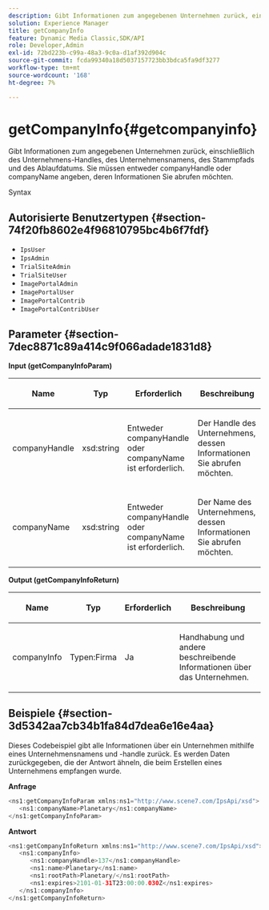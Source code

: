 ```yaml
---
description: Gibt Informationen zum angegebenen Unternehmen zurück, einschließlich des Unternehmens-Handles, des Unternehmensnamens, des Stammpfads und des Ablaufdatums. Sie müssen entweder companyHandle oder companyName angeben, deren Informationen Sie abrufen möchten.
solution: Experience Manager
title: getCompanyInfo
feature: Dynamic Media Classic,SDK/API
role: Developer,Admin
exl-id: 72bd223b-c99a-48a3-9c0a-d1af392d904c
source-git-commit: fcda99340a18d5037157723bb3bdca5fa9df3277
workflow-type: tm+mt
source-wordcount: '168'
ht-degree: 7%

---
```


# getCompanyInfo{#getcompanyinfo}

Gibt Informationen zum angegebenen Unternehmen zurück, einschließlich des Unternehmens-Handles, des Unternehmensnamens, des Stammpfads und des Ablaufdatums. Sie müssen entweder companyHandle oder companyName angeben, deren Informationen Sie abrufen möchten.

Syntax

## Autorisierte Benutzertypen {#section-74f20fb8602e4f96810795bc4b6f7fdf}

* `IpsUser`
* `IpsAdmin`
* `TrialSiteAdmin`
* `TrialSiteUser`
* `ImagePortalAdmin`
* `ImagePortalUser`
* `ImagePortalContrib`
* `ImagePortalContribUser`

## Parameter {#section-7dec8871c89a414c9f066adade1831d8}

**Input (getCompanyInfoParam)**

<table id="table_DD2688C9DA9F49C9ABCA24944829B3E5"> 
 <thead> 
  <tr> 
   <th colname="col1" class="entry"> <p>Name </p> </th> 
   <th colname="col2" class="entry"> <p>Typ </p> </th> 
   <th colname="col3" class="entry"> <p>Erforderlich </p> </th> 
   <th colname="col4" class="entry"> <p>Beschreibung </p> </th> 
  </tr> 
 </thead>
 <tbody> 
  <tr> 
   <td colname="col1"> <p><span class="codeph"> <span class="varname"> companyHandle</span> </span> </p> </td> 
   <td colname="col2"> <p><span class="codeph"> xsd:string</span> </p> </td> 
   <td colname="col3"> <p>Entweder <span class="codeph"> <span class="varname"> companyHandle</span> </span> oder <span class="codeph"> <span class="varname"> companyName</span> </span> ist erforderlich. </p> </td> 
   <td colname="col4"> <p>Der Handle des Unternehmens, dessen Informationen Sie abrufen möchten. </p> </td> 
  </tr> 
  <tr> 
   <td colname="col1"> <p><span class="codeph"> <span class="varname"> companyName</span> </span> </p> </td> 
   <td colname="col2"> <p><span class="codeph"> xsd:string</span> </p> </td> 
   <td colname="col3"> <p>Entweder <span class="codeph"> <span class="varname"> companyHandle</span> </span> oder <span class="codeph"> <span class="varname"> companyName</span> </span> ist erforderlich. </p> </td> 
   <td colname="col4"> <p>Der Name des Unternehmens, dessen Informationen Sie abrufen möchten. </p> </td> 
  </tr> 
 </tbody> 
</table>

**Output (getCompanyInfoReturn)**

<table id="table_634D4E274BA7494C9C917FD244286F0D"> 
 <thead> 
  <tr> 
   <th colname="col1" class="entry"> <p>Name </p> </th> 
   <th colname="col2" class="entry"> <p>Typ </p> </th> 
   <th colname="col3" class="entry"> <p>Erforderlich </p> </th> 
   <th colname="col4" class="entry"> <p>Beschreibung </p> </th> 
  </tr> 
 </thead>
 <tbody> 
  <tr> 
   <td colname="col1"> <p><span class="codeph"> <span class="varname"> companyInfo</span> </span> </p> </td> 
   <td colname="col2"> <p><span class="codeph"> Typen:Firma</span> </p> </td> 
   <td colname="col3"> <p>Ja </p> </td> 
   <td colname="col4"> <p>Handhabung und andere beschreibende Informationen über das Unternehmen. </p> </td> 
  </tr> 
 </tbody> 
</table>

## Beispiele {#section-3d5342aa7cb34b1fa84d7dea6e16e4aa}

Dieses Codebeispiel gibt alle Informationen über ein Unternehmen mithilfe eines Unternehmensnamens und -handle zurück. Es werden Daten zurückgegeben, die der Antwort ähneln, die beim Erstellen eines Unternehmens empfangen wurde.

**Anfrage**

```java
<ns1:getCompanyInfoParam xmlns:ns1="http://www.scene7.com/IpsApi/xsd">
   <ns1:companyName>Planetary</ns1:companyName>
</ns1:getCompanyInfoParam>
```

**Antwort**

```java
<ns1:getCompanyInfoReturn xmlns:ns1="http://www.scene7.com/IpsApi/xsd">
   <ns1:companyInfo>
      <ns1:companyHandle>137</ns1:companyHandle>
      <ns1:name>Planetary</ns1:name>
      <ns1:rootPath>Planetary/</ns1:rootPath>
      <ns1:expires>2101-01-31T23:00:00.030Z</ns1:expires>
   </ns1:companyInfo>
</ns1:getCompanyInfoReturn>
```

